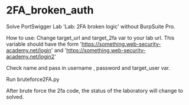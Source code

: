 # 2FA_broken_auth
Solve PortSwigger Lab 'Lab: 2FA broken logic' without BurpSuite Pro.

How to use: Change target_url and target_2fa var to your lab url. This variable should have the form 'https://something.web-security-academy.net/login' and 'https://something.web-security-academy.net/login2'

Check name and pass in username , password and target_user var.

Run bruteforce2FA.py

After brute force the 2fa code, the status of the laboratory will change to solved.
